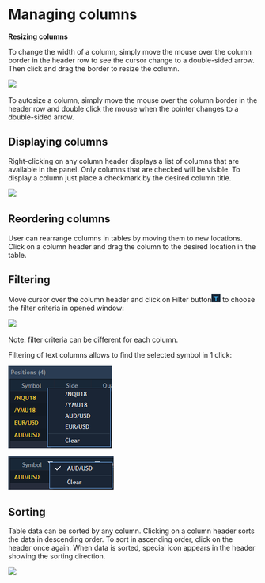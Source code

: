 # Managing columns

**Resizing columns**

To change the width of a column, simply move the mouse over the column border in the header row to see the cursor change to a double-sided arrow. Then click and drag the border to resize the column.

![](../../../.gitbook/assets/managing-columns-copy.jpg)

To autosize a column, simply move the mouse over the column border in the header row and double click the mouse when the pointer changes to a double-sided arrow.

## **Displaying columns**

Right-clicking on any column header displays a list of columns that are available in the panel. Only columns that are checked will be visible. To display a column just place a checkmark by the desired column title.

![](../../../.gitbook/assets/managing-columns1.png)

## **Reordering columns**

User can rearrange columns in tables by moving them to new locations. Click on a column header and drag the column to the desired location in the table.

## Filtering

Move cursor over the column header and click on Filter button![](../../../.gitbook/assets/3%20%2856%29.png) to choose the filter criteria in opened window:

![](../../../.gitbook/assets/filter.png)

Note: filter criteria can be different for each column.

Filtering of text columns allows to find the selected symbol in 1 click:

![](../../../.gitbook/assets/5%20%2818%29.png)

![](../../../.gitbook/assets/6%20%289%29.png)

## Sorting

Table data can be sorted by any column. Clicking on a column header sorts the data in descending order. To sort in ascending order, click on the header once again. When data is sorted, special icon appears in the header showing the sorting direction.

![](../../../.gitbook/assets/sorting-icon%20%281%29.jpg)

